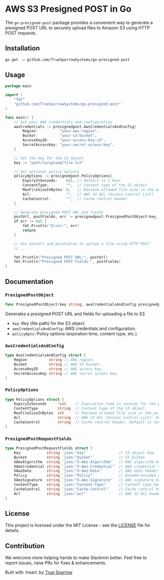 
# AWS S3 Presigned POST in Go

The `go-presigned-post` package provides a convenient way to generate a presigned POST URL to securely upload files to Amazon S3 using HTTP POST requests.

## Installation

```bash
go get -u github.com/TrueSparrowSystems/go-presigned-post
```

## Usage

```go
package main

import (
	"fmt"
	"github.com/TrueSparrowSystems/go-presigned-post"
)

func main() {
	// Set your AWS credentials and configuration
	awsCredentials := presignedpost.AwsCredentialsAndConfig{
		Region:          "your-aws-region",
		Bucket:          "your-s3-bucket",
		AccessKeyID:     "your-access-key-id",
		SecretAccessKey: "your-secret-access-key",
	}

	// Set the key for the S3 object
	key := "path/to/upload/file.txt"

	// Set optional policy options
	policyOptions := presignedpost.PolicyOptions{
		ExpiryInSeconds:    nil, // Default is 1 hour
		ContentType:        "",  // Content type of the S3 object
		MaxFileSizeInBytes: 0,   // Maximum allowed file size in the policy
		Acl:                "",  // AWS S3 ACL (Access Control List)
		CacheControl:       "",  // Cache control header
	}

	// Generate presigned POST URL and fields
	postUrl, postFields, err := presignedpost.PresignedPostObject(key, awsCredentials, policyOptions)
	if err != nil {
		fmt.Println("Error:", err)
		return
	}

	// Use postUrl and postFields to upload a file using HTTP POST
	// ...

	fmt.Println("Presigned POST URL:", postUrl)
	fmt.Println("Presigned POST Fields:", postFields)
}
```

## Documentation

### `PresignedPostObject`

```go
func PresignedPostObject(key string, awsCredentialsAndConfig presignedpost.AwsCredentialsAndConfig, policyOpts presignedpost.PolicyOptions) (string, presignedpost.PresignedPostRequestFields, error)
```

Generates a presigned POST URL and fields for uploading a file to S3.

- `key`: Key (file path) for the S3 object.
- `awsCredentialsAndConfig`: AWS credentials and configuration.
- `policyOpts`: Policy options (expiration time, content type, etc.).

### `AwsCredentialsAndConfig`

```go
type AwsCredentialsAndConfig struct {
	Region          string // AWS region.
	Bucket          string // AWS S3 bucket.
	AccessKeyID     string // AWS access key.
	SecretAccessKey string // AWS secret access key.
}
```

### `PolicyOptions`

```go
type PolicyOptions struct {
	ExpiryInSeconds     *int    // Expiration time in seconds for the policy. Default is 3600.
	ContentType         string  // Content type of the S3 object.
	MaxFileSizeInBytes  int     // Maximum allowed file size in the policy.
	Acl                 string  // AWS S3 ACL (Access Control List). Default is private.
	CacheControl        string  // Cache control header. Default is none.
}
```

### `PresignedPostRequestFields`

```go
type PresignedPostRequestFields struct {
	Key            string `json:"key"`              // S3 object key.
	Bucket         string `json:"bucket"`           // S3 bucket.
	XAmzAlgorithm  string `json:"X-Amz-Algorithm"`  // AWS algorithm header.
	XAmzCredential string `json:"X-Amz-Credential"` // AWS credential header.
	XAmzDate       string `json:"X-Amz-Date"`       // AWS date header.
	Policy         string `json:"Policy"`           // Base64-encoded policy.
	XAmzSignature  string `json:"X-Amz-Signature"`  // AWS signature header.
	ContentType    string `json:"Content-Type"`     // Content type header.
	CacheControl   string `json:"Cache-Control"`    // Cache control header.
	Acl            string `json:"acl"`              // AWS S3 ACL header.
}
```

## License

This project is licensed under the MIT License - see the [LICENSE](LICENSE) file for details.


## Contribution

We welcome more helping hands to make Slackmin better. Feel free to report issues, raise PRs for fixes & enhancements.

<p align="left">Built with :heart: by <a href="https://truesparrow.com/" target="_blank">True Sparrow</a></p>
